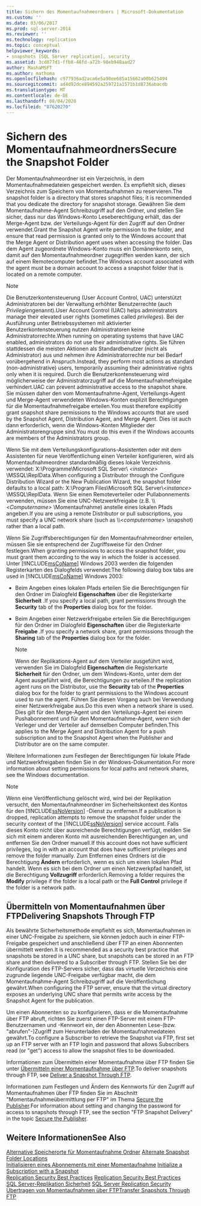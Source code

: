 ```yaml
---
title: Sichern des Momentaufnahmeordners | Microsoft-Dokumentation
ms.custom: ''
ms.date: 03/06/2017
ms.prod: sql-server-2014
ms.reviewer: ''
ms.technology: replication
ms.topic: conceptual
helpviewer_keywords:
- snapshots [SQL Server replication], security
ms.assetid: 3cd877d1-ffb8-48fd-a72b-98eb948aad27
author: MashaMSFT
ms.author: mathoma
ms.openlocfilehash: c977936ad2aca6e5a98ee685a15662a00b625494
ms.sourcegitcommit: ad4d92dce894592a259721a1571b1d8736abacdb
ms.translationtype: MT
ms.contentlocale: de-DE
ms.lasthandoff: 08/04/2020
ms.locfileid: "87620270"
---
```

# <a name="secure-the-snapshot-folder"></a><span data-ttu-id="b33b6-102">Sichern des Momentaufnahmeordners</span><span class="sxs-lookup"><span data-stu-id="b33b6-102">Secure the Snapshot Folder</span></span>
  <span data-ttu-id="b33b6-103">Der Momentaufnahmeordner ist ein Verzeichnis, in dem Momentaufnahmedateien gespeichert werden. Es empfiehlt sich, dieses Verzeichnis zum Speichern von Momentaufnahmen zu reservieren.</span><span class="sxs-lookup"><span data-stu-id="b33b6-103">The snapshot folder is a directory that stores snapshot files; it is recommended that you dedicate the directory for snapshot storage.</span></span> <span data-ttu-id="b33b6-104">Gewähren Sie dem Momentaufnahme-Agent Schreibzugriff auf den Ordner, und stellen Sie sicher, dass nur das Windows-Konto Leseberechtigung erhält, das der Merge-Agent bzw. der Verteilungs-Agent für den Zugriff auf den Ordner verwendet.</span><span class="sxs-lookup"><span data-stu-id="b33b6-104">Grant the Snapshot Agent write permission to the folder, and ensure that read permission is granted only to the Windows account that the Merge Agent or Distribution agent uses when accessing the folder.</span></span> <span data-ttu-id="b33b6-105">Das dem Agent zugeordnete Windows-Konto muss ein Domänenkonto sein, damit auf den Momentaufnahmeordner zugegriffen werden kann, der sich auf einem Remotecomputer befindet.</span><span class="sxs-lookup"><span data-stu-id="b33b6-105">The Windows account associated with the agent must be a domain account to access a snapshot folder that is located on a remote computer.</span></span>  
  
> [!NOTE]  
>  <span data-ttu-id="b33b6-106">Die Benutzerkontensteuerung (User Account Control, UAC) unterstützt Administratoren bei der Verwaltung erhöhter Benutzerrechte (auch *Privilegien*genannt).</span><span class="sxs-lookup"><span data-stu-id="b33b6-106">User Account Control (UAC)  helps administrators manage their elevated user rights (sometimes called *privileges*).</span></span> <span data-ttu-id="b33b6-107">Bei der Ausführung unter Betriebssystemen mit aktivierter Benutzerkontensteuerung nutzen Administratoren keine Administratorrechte.</span><span class="sxs-lookup"><span data-stu-id="b33b6-107">When running on operating systems that have UAC enabled, administrators do not use their administrative rights.</span></span> <span data-ttu-id="b33b6-108">Sie führen stattdessen die meisten Aktionen als Standardbenutzer (nicht als Administrator) aus und nehmen ihre Administratorrechte nur bei Bedarf vorübergehend in Anspruch.</span><span class="sxs-lookup"><span data-stu-id="b33b6-108">Instead, they perform most actions as standard (non-administrative) users, temporarily assuming their administrative rights only when it is required.</span></span> <span data-ttu-id="b33b6-109">Durch die Benutzerkontensteuerung wird möglicherweise der Administratorzugriff auf die Momentaufnahmefreigabe verhindert.</span><span class="sxs-lookup"><span data-stu-id="b33b6-109">UAC can prevent administrative access to the snapshot share.</span></span> <span data-ttu-id="b33b6-110">Sie müssen daher den vom Momentaufnahme-Agent, Verteilungs-Agent und Merge-Agent verwendeten Windows-Konten explizit Berechtigungen für die Momentaufnahmefreigabe erteilen.</span><span class="sxs-lookup"><span data-stu-id="b33b6-110">You must therefore explicitly grant snapshot share permissions to the Windows accounts that are used by the Snapshot Agent, Distribution Agent, and Merge Agent.</span></span> <span data-ttu-id="b33b6-111">Dies ist auch dann erforderlich, wenn die Windows-Konten Mitglieder der Administratorengruppe sind.</span><span class="sxs-lookup"><span data-stu-id="b33b6-111">You must do this even if the Windows accounts are members of the Administrators group.</span></span>  
  
 <span data-ttu-id="b33b6-112">Wenn Sie mit dem Verteilungskonfigurations-Assistenten oder mit dem Assistenten für neue Veröffentlichung einen Verteiler konfigurieren, wird als Momentaufnahmeordner standardmäßig dieses lokale Verzeichnis verwendet: X:\Programme\Microsoft SQL Server\\ *\<instance>* \MSSQL\ReplData.</span><span class="sxs-lookup"><span data-stu-id="b33b6-112">When configuring a Distributor through the Configure Distribution Wizard or the New Publication Wizard, the snapshot folder defaults to a local path: X:\Program Files\Microsoft SQL Server\\*\<instance>* \MSSQL\ReplData.</span></span> <span data-ttu-id="b33b6-113">Wenn Sie einen Remoteverteiler oder Pullabonnements verwenden, müssen Sie eine UNC-Netzwerkfreigabe (z.B. \\\\<*Computername>* \Momentaufnahme) anstelle eines lokalen Pfads angeben.</span><span class="sxs-lookup"><span data-stu-id="b33b6-113">If you are using a remote Distributor or pull subscriptions, you must specify a UNC network share (such as \\\\<*computername>* \snapshot) rather than a local path.</span></span>  
  
 <span data-ttu-id="b33b6-114">Wenn Sie Zugriffsberechtigungen für den Momentaufnahmeordner erteilen, müssen Sie sie entsprechend der Zugriffsweise für den Ordner festlegen.</span><span class="sxs-lookup"><span data-stu-id="b33b6-114">When granting permissions to access the snapshot folder, you must grant them according to the way in which the folder is accessed.</span></span> <span data-ttu-id="b33b6-115">Unter [!INCLUDE[msCoName](../../../includes/msconame-md.md)] Windows 2003 werden die folgenden Registerkarten des Dialogfelds verwendet:</span><span class="sxs-lookup"><span data-stu-id="b33b6-115">The following dialog box tabs are used in [!INCLUDE[msCoName](../../../includes/msconame-md.md)] Windows 2003:</span></span>  
  
-   <span data-ttu-id="b33b6-116">Beim Angeben eines lokalen Pfads erteilen Sie die Berechtigungen für den Ordner im Dialogfeld **Eigenschaften** über die Registerkarte **Sicherheit** .</span><span class="sxs-lookup"><span data-stu-id="b33b6-116">If you specify a local path, grant permissions through the **Security** tab of the **Properties** dialog box for the folder.</span></span>  
  
-   <span data-ttu-id="b33b6-117">Beim Angeben einer Netzwerkfreigabe erteilen Sie die Berechtigungen für den Ordner im Dialogfeld **Eigenschaften** über die Registerkarte **Freigabe** .</span><span class="sxs-lookup"><span data-stu-id="b33b6-117">If you specify a network share, grant permissions through the **Sharing** tab of the **Properties** dialog box for the folder.</span></span>  
  
    > [!NOTE]  
    >  <span data-ttu-id="b33b6-118">Wenn der Replikations-Agent auf dem Verteiler ausgeführt wird, verwenden Sie im Dialogfeld **Eigenschaften** die Registerkarte **Sicherheit** für den Ordner, um dem Windows-Konto, unter dem der Agent ausgeführt wird, die Berechtigungen zu erteilen.</span><span class="sxs-lookup"><span data-stu-id="b33b6-118">If the replication agent runs on the Distributor, use the **Security** tab of the **Properties** dialog box for the folder to grant permissions to the Windows account used to run the agent.</span></span> <span data-ttu-id="b33b6-119">Führen Sie diesen Vorgang auch bei Verwendung einer Netzwerkfreigabe aus.</span><span class="sxs-lookup"><span data-stu-id="b33b6-119">Do this even when a network share is used.</span></span> <span data-ttu-id="b33b6-120">Dies gilt für den Merge-Agent und den Verteilungs-Agent bei einem Pushabonnement und für den Momentaufnahme-Agent, wenn sich der Verleger und der Verteiler auf demselben Computer befinden.</span><span class="sxs-lookup"><span data-stu-id="b33b6-120">This applies to the Merge Agent and Distribution Agent for a push subscription and to the Snapshot Agent when the Publisher and Distributor are on the same computer.</span></span>  
  
 <span data-ttu-id="b33b6-121">Weitere Informationen zum Festlegen der Berechtigungen für lokale Pfade und Netzwerkfreigaben finden Sie in der Windows-Dokumentation.</span><span class="sxs-lookup"><span data-stu-id="b33b6-121">For more information about setting permissions for local paths and network shares, see the Windows documentation.</span></span>  
  
> [!NOTE]  
>  <span data-ttu-id="b33b6-122">Wenn eine Veröffentlichung gelöscht wird, wird bei der Replikation versucht, den Momentaufnahmeordner im Sicherheitskontext des Kontos für den [!INCLUDE[ssNoVersion](../../../includes/ssnoversion-md.md)] -Dienst zu entfernen.</span><span class="sxs-lookup"><span data-stu-id="b33b6-122">If a publication is dropped, replication attempts to remove the snapshot folder under the security context of the [!INCLUDE[ssNoVersion](../../../includes/ssnoversion-md.md)] service account.</span></span> <span data-ttu-id="b33b6-123">Falls dieses Konto nicht über ausreichende Berechtigungen verfügt, melden Sie sich mit einem anderen Konto mit ausreichenden Berechtigungen an, und entfernen Sie den Ordner manuell.</span><span class="sxs-lookup"><span data-stu-id="b33b6-123">If this account does not have sufficient privileges, log in with an account that does have sufficient privileges and remove the folder manually.</span></span> <span data-ttu-id="b33b6-124">Zum Entfernen eines Ordners ist die Berechtigung **Ändern** erforderlich, wenn es sich um einen lokalen Pfad handelt. Wenn es sich bei dem Ordner um einen Netzwerkpfad handelt, ist die Berechtigung **Vollzugriff** erforderlich.</span><span class="sxs-lookup"><span data-stu-id="b33b6-124">Removing a folder requires the **Modify** privilege if the folder is a local path or the **Full Control** privilege if the folder is a network path.</span></span>  
  
## <a name="delivering-snapshots-through-ftp"></a><span data-ttu-id="b33b6-125">Übermitteln von Momentaufnahmen über FTP</span><span class="sxs-lookup"><span data-stu-id="b33b6-125">Delivering Snapshots Through FTP</span></span>  
 <span data-ttu-id="b33b6-126">Als bewährte Sicherheitsmethode empfiehlt es sich, Momentaufnahmen in einer UNC-Freigabe zu speichern, sie können jedoch auch in einer FTP-Freigabe gespeichert und anschließend über FTP an einen Abonnenten übermittelt werden.</span><span class="sxs-lookup"><span data-stu-id="b33b6-126">It is recommended as a security best practice that snapshots be stored in a UNC share, but snapshots can be stored in an FTP share and then delivered to a Subscriber through FTP.</span></span> <span data-ttu-id="b33b6-127">Stellen Sie bei der Konfiguration des FTP-Servers sicher, dass das virtuelle Verzeichnis eine zugrunde liegende UNC-Freigabe verfügbar macht, die dem Momentaufnahme-Agent Schreibzugriff auf die Veröffentlichung gewährt.</span><span class="sxs-lookup"><span data-stu-id="b33b6-127">When configuring the FTP server, ensure that the virtual directory exposes an underlying UNC share that permits write access by the Snapshot Agent for the publication.</span></span>  
  
 <span data-ttu-id="b33b6-128">Um einen Abonnenten so zu konfigurieren, dass er die Momentaufnahme über FTP abruft, richten Sie zuerst einen FTP-Server mit einem FTP-Benutzernamen und -Kennwort ein, der den Abonnenten Lese-(bzw. "abrufen"-)Zugriff zum Herunterladen der Momentaufnahmedateien gewährt.</span><span class="sxs-lookup"><span data-stu-id="b33b6-128">To configure a Subscriber to retrieve the Snapshot via FTP, first set up an FTP server with an FTP login and password that allows Subscribers read (or "get") access to allow the snapshot files to be downloaded.</span></span>  
  
 <span data-ttu-id="b33b6-129">Informationen zum Übermitteln einer Momentaufnahme über FTP finden Sie unter [Übermitteln einer Momentaufnahme über FTP](../publish/deliver-a-snapshot-through-ftp.md).</span><span class="sxs-lookup"><span data-stu-id="b33b6-129">To deliver snapshots through FTP, see [Deliver a Snapshot Through FTP](../publish/deliver-a-snapshot-through-ftp.md).</span></span>  
  
 <span data-ttu-id="b33b6-130">Informationen zum Festlegen und Ändern des Kennworts für den Zugriff auf Momentaufnahmen über FTP finden Sie im Abschnitt "Momentaufnahmeübermittlung per FTP" im Thema [Secure the Publisher](secure-the-publisher.md).</span><span class="sxs-lookup"><span data-stu-id="b33b6-130">For information about setting and changing the password for access to snapshots through FTP, see the section "FTP Snapshot Delivery" in the topic [Secure the Publisher](secure-the-publisher.md).</span></span>  
  
## <a name="see-also"></a><span data-ttu-id="b33b6-131">Weitere Informationen</span><span class="sxs-lookup"><span data-stu-id="b33b6-131">See Also</span></span>  
 <span data-ttu-id="b33b6-132">[Alternative Speicherorte für Momentaufnahme Ordner](../alternate-snapshot-folder-locations.md) </span><span class="sxs-lookup"><span data-stu-id="b33b6-132">[Alternate Snapshot Folder Locations](../alternate-snapshot-folder-locations.md) </span></span>  
 <span data-ttu-id="b33b6-133">[Initialisieren eines Abonnements mit einer Momentaufnahme](../initialize-a-subscription-with-a-snapshot.md) </span><span class="sxs-lookup"><span data-stu-id="b33b6-133">[Initialize a Subscription with a Snapshot](../initialize-a-subscription-with-a-snapshot.md) </span></span>  
 <span data-ttu-id="b33b6-134">[Replication Security Best Practices](replication-security-best-practices.md) </span><span class="sxs-lookup"><span data-stu-id="b33b6-134">[Replication Security Best Practices](replication-security-best-practices.md) </span></span>  
 <span data-ttu-id="b33b6-135">[SQL Server-Replikation Sicherheit](view-and-modify-replication-security-settings.md) </span><span class="sxs-lookup"><span data-stu-id="b33b6-135">[SQL Server Replication Security](view-and-modify-replication-security-settings.md) </span></span>  
 [<span data-ttu-id="b33b6-136">Übertragen von Momentaufnahmen über FTP</span><span class="sxs-lookup"><span data-stu-id="b33b6-136">Transfer Snapshots Through FTP</span></span>](../transfer-snapshots-through-ftp.md)  
  
  
